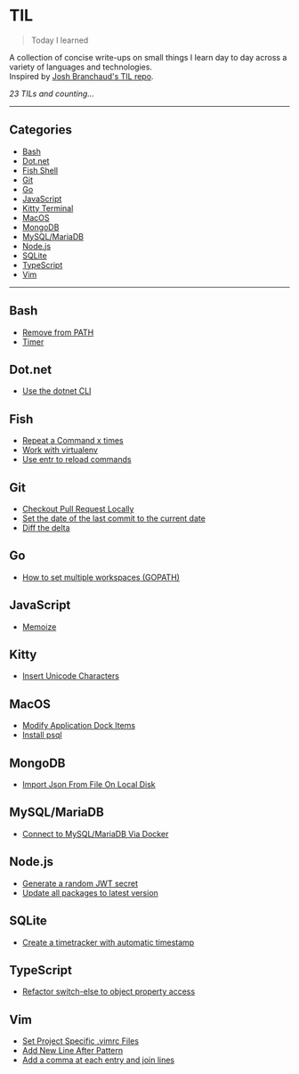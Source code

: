 # TIL

> Today I learned

A collection of concise write-ups on small things I learn day to day across a variety of languages and technologies.  
Inspired by [Josh Branchaud's TIL repo][jb].

_23 TILs and counting..._

---

## Categories

- [Bash](#bash)
- [Dot.net](#dotnet)
- [Fish Shell](#fish)
- [Git](#git)
- [Go](#go)
- [JavaScript](#javascript)
- [Kitty Terminal](#kitty)
- [MacOS](#macos)
- [MongoDB](#mongodb)
- [MySQL/MariaDB](#mysqlmariadb)
- [Node.js](#nodejs)
- [SQLite](#sqlite)
- [TypeScript](#typescript)
- [Vim](#vim)

---

## Bash

- [Remove from PATH](bash/remove-from-path.md)
- [Timer](bash/timer.md)

## Dot.net

- [Use the dotnet CLI](/dotnet/dotnet-cli.md)

## Fish

- [Repeat a Command x times](fish/repeat-a-command-x-times.md)
- [Work with virtualenv](fish/work-with-virtualenv.md)
- [Use entr to reload commands](fish/entr.md)

## Git

- [Checkout Pull Request Locally](git/checkout-pull-request-locally.md)
- [Set the date of the last commit to the current date](git/set_the_date_of_the_last_commit_to_the_current_date.md)
- [Diff the delta](git/diff-the-delta.md)

## Go

- [How to set multiple workspaces (GOPATH)](go/how-to-set-multiple-workspaces.md)

## JavaScript

- [Memoize](javascript/memoize.md)

## Kitty

- [Insert Unicode Characters](kitty/insert-unicode-characters.md)

## MacOS

- [Modify Application Dock Items](macos/modify-application-dock-items.md)
- [Install psql](macos/install-psql.md)

## MongoDB

- [Import Json From File On Local Disk](mongodb/import-json-from-file-on-local-disk.md)

## MySQL/MariaDB

- [Connect to MySQL/MariaDB Via Docker](mysql-mariadb/connect-to-mysql-maridab-via-docker.md)

## Node.js

- [Generate a random JWT secret](nodejs/generate-a-random-jwt-secret.md)
- [Update all packages to latest version](nodejs/update-all-packages-to-latest-version.md)

## SQLite

- [Create a timetracker with automatic timestamp](sqlite/create-a-timetracker-with-automatic-timestamp.md)

## TypeScript

- [Refactor switch-else to object property access](typescript/refactor-switch-else-to-object-property-access)

## Vim

- [Set Project Specific .vimrc Files](vim/set-project-specific-vim-files.md)
- [Add New Line After Pattern](vim/add-new-line-after-pattern.md)
- [Add a comma at each entry and join lines](vim/add-a-comma-and-join-lines.md)

[jb]: https://github.com/jbranchaud/til
